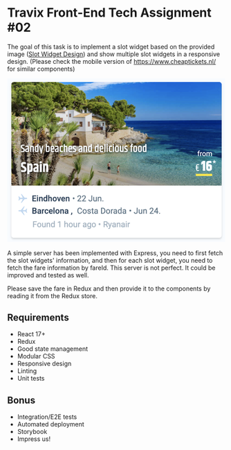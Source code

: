 # Travix Front-End Tech Assignment #02

The goal of this task is to implement a slot widget based on the provided image 
([Slot Widget Design](https://github.com/Travix-International/fe-tech-test/blob/master/assignment-02/slot-widget.png))
and show multiple slot widgets in a responsive design.
(Please check the mobile version of https://www.cheaptickets.nl/ for similar components)

![](slot-widget.png)

A simple server has been implemented with Express, you need to first fetch the slot widgets' information, and then for each slot widget, 
you need to fetch the fare information by fareId. This server is not perfect. It could be improved and tested as well.

Please save the fare in Redux and then provide it to the components by reading it from the Redux store.


## Requirements

* React 17+
* Redux
* Good state management
* Modular CSS
* Responsive design
* Linting
* Unit tests

## Bonus

* Integration/E2E tests
* Automated deployment
* Storybook
* Impress us!
